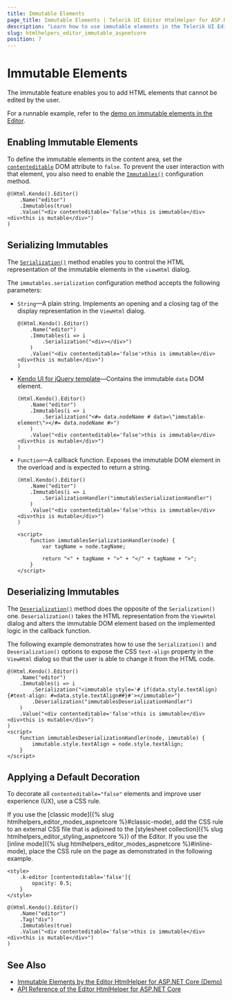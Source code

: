 ```yaml
---
title: Immutable Elements
page_title: Immutable Elements | Telerik UI Editor HtmlHelper for ASP.NET Core
description: "Learn how to use immutable elements in the Telerik UI Editor HtmlHelper for ASP.NET Core (MVC 6 or ASP.NET Core MVC)."
slug: htmlhelpers_editor_immutable_aspnetcore
position: 7
---
```


# Immutable Elements

The immutable feature enables you to add HTML elements that cannot be edited by the user.

For a runnable example, refer to the [demo on immutable elements in the Editor](https://demos.telerik.com/aspnet-core/editor/immutable-elements).

## Enabling Immutable Elements

To define the immutable elements in the content area, set the [`contenteditable`](https://developer.mozilla.org/en-US/docs/Web/API/HTMLElement/contentEditable) DOM attribute to `false`. To prevent the user interaction with that element, you also need to enable the [`Immutables()`](/api/Kendo.Mvc.UI.Fluent/EditorBuilder#immutablessystemactionkendomvcuifluenteditorimmutablessettingsbuilder) configuration method.

```
@(Html.Kendo().Editor()
    .Name("editor")
    .Immutables(true)
    .Value("<div contenteditable='false'>this is immutable</div><div>this is mutable</div>")
)
```

## Serializing Immutables

The [`Serialization()`](/api/Kendo.Mvc.UI.Fluent/EditorImmutablesSettingsBuilder#serializationsystemstring) method enables you to control the HTML representation of the immutable elements in the `viewHtml` dialog.

The `immutables.serialization` configuration method accepts the following parameters:

* `String`&mdash;A plain string. Implements an opening and a closing tag of the display representation in the `ViewHtml` dialog.

    ```
    @(Html.Kendo().Editor()
        .Name("editor")
        .Immutables(i => i
            .Serialization("<div></div>")
        )
        .Value("<div contenteditable='false'>this is immutable</div><div>this is mutable</div>")
    )
    ```

* [Kendo UI for jQuery template](https://docs.telerik.com/kendo-ui/framework/templates/overview)&mdash;Contains the immutable `data` DOM element.

    ```
    (Html.Kendo().Editor()
        .Name("editor")
        .Immutables(i => i
            .Serialization("<#= data.nodeName # data=\"immutable-element\"></#= data.nodeName #>")
        )
        .Value("<div contenteditable='false'>this is immutable</div><div>this is mutable</div>")
    )
    ```

* `Function`&mdash;A callback function. Exposes the immutable DOM element in the overload and is expected to return a string.

    ```
    (Html.Kendo().Editor()
        .Name("editor")
        .Immutables(i => i
            .SerializationHandler("immutablesSerializationHandler")
        )
        .Value("<div contenteditable='false'>this is immutable</div><div>this is mutable</div>")
    )

    <script>
        function immutablesSerializationHandler(node) {
            var tagName = node.tagName;

            return "<" + tagName + ">" + "</" + tagName + ">";
        }
    </script>
    ```

## Deserializing Immutables

The [`Deserialization()`](/api/Kendo.Mvc.UI.Fluent/EditorImmutablesSettingsBuilder#deserializationsystemfuncsystemobjectsystemobject) method does the opposite of the `Serialization()` one. `Deserialization()` takes the HTML representation from the `ViewHtml` dialog and alters the immutable DOM element based on the implemented logic in the callback function.

The following example demonstrates how to use the `Serialization()` and `Deserialization()` options to expose the CSS `text-align` property in the `ViewHtml` dialog so that the user is able to change it from the HTML code.

```
@(Html.Kendo().Editor()
    .Name("editor")
    .Immutables(i => i
        .Serialization("<immutable style='# if(data.style.textAlign){#text-align: #=data.style.textAlign##}#'></immutable>")
        .Deserialization("immutablesDeserializationHandler")
    )
    .Value("<div contenteditable='false'>this is immutable</div><div>this is mutable</div>")
)
<script>
    function immutablesDeserializationHandler(node, immutable) {
        immutable.style.textAlign = node.style.textAlign;
    }
</script>
```

## Applying a Default Decoration

To decorate all `contenteditable="false"` elements and improve user experience (UX), use a CSS rule.

If you use the [classic mode]({% slug htmlhelpers_editor_modes_aspnetcore %}#classic-mode), add the CSS rule to an external CSS file that is adjoined to the [stylesheet collection]({% slug htmlhelpers_editor_styling_aspnetcore %}) of the Editor. If you use the [inline mode]({% slug htmlhelpers_editor_modes_aspnetcore %}#inline-mode), place the CSS rule on the page as demonstrated in the following example.

```
<style>
    .k-editor [contenteditable='false']{
        opacity: 0.5;
    }
</style>

@(Html.Kendo().Editor()
    .Name("editor")
    .Tag("div")
    .Immutables(true)
    .Value("<div contenteditable='false'>this is immutable</div><div>this is mutable</div>")
)
```

## See Also

* [Immutable Elements by the Editor HtmlHelper for ASP.NET Core (Demo)](https://demos.telerik.com/aspnet-core/editor/immutable-elements)
* [API Reference of the Editor HtmlHelper for ASP.NET Core](/api/editor)
